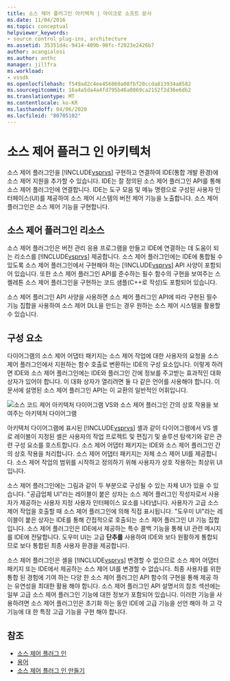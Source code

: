 ```yaml
---
title: 소스 제어 플러그인 아키텍처 | 마이크로 소프트 문서
ms.date: 11/04/2016
ms.topic: conceptual
helpviewer_keywords:
- source control plug-ins, architecture
ms.assetid: 35351d4c-9414-409b-98fc-f2023e2426b7
author: acangialosi
ms.author: anthc
manager: jillfra
ms.workload:
- vssdk
ms.openlocfilehash: f549ad2c4ee456860a08fbf20ccda813934a8582
ms.sourcegitcommit: 16a4a5da4a4fd795b46a0869ca2152f2d36e6db2
ms.translationtype: MT
ms.contentlocale: ko-KR
ms.lasthandoff: 04/06/2020
ms.locfileid: "80705102"
---
```

# <a name="source-control-plug-in-architecture"></a>소스 제어 플러그 인 아키텍처
소스 제어 플러그인을 [!INCLUDE[vsprvs](../../code-quality/includes/vsprvs_md.md)] 구현하고 연결하여 IDE(통합 개발 환경)에 소스 제어 지원을 추가할 수 있습니다. IDE는 잘 정의된 소스 제어 플러그인 API를 통해 소스 제어 플러그인에 연결합니다. IDE는 도구 모음 및 메뉴 명령으로 구성된 사용자 인터페이스(UI)를 제공하여 소스 제어 시스템의 버전 제어 기능을 노출합니다. 소스 제어 플러그인은 소스 제어 기능을 구현합니다.

## <a name="source-control-plug-in-resources"></a>소스 제어 플러그인 리소스
 소스 제어 플러그인은 버전 관리 응용 프로그램을 만들고 IDE에 연결하는 데 도움이 되는 리소스를 [!INCLUDE[vsprvs](../../code-quality/includes/vsprvs_md.md)] 제공합니다. 소스 제어 플러그인에는 IDE에 통합될 수 있도록 소스 제어 플러그인에서 구현해야 하는 [!INCLUDE[vsprvs](../../code-quality/includes/vsprvs_md.md)] API 사양이 포함되어 있습니다. 또한 소스 제어 플러그인 API를 준수하는 필수 함수의 구현을 보여주는 스켈레톤 소스 제어 플러그인을 구현하는 코드 샘플(C++로 작성)도 포함되어 있습니다.

 소스 제어 플러그인 API 사양을 사용하면 소스 제어 플러그인 API에 따라 구현된 필수 기능 집합을 사용하여 소스 제어 DLL을 만드는 경우 원하는 소스 제어 시스템을 활용할 수 있습니다.

## <a name="components"></a>구성 요소
 다이어그램의 소스 제어 어댑터 패키지는 소스 제어 작업에 대한 사용자의 요청을 소스 제어 플러그인에서 지원하는 함수 호출로 변환하는 IDE의 구성 요소입니다. 이렇게 하려면 IDE와 소스 제어 플러그인에는 IDE와 플러그인 간에 정보를 주고받는 효과적인 대화 상자가 있어야 합니다. 이 대화 상자가 열리려면 둘 다 같은 언어를 사용해야 합니다. 이 문서에 설명된 소스 제어 플러그인 API는 이 교환의 일반적인 어휘입니다.

 ![소스 코드 제어 아키텍처 다이어그램](../../extensibility/internals/media/vs_sccsdk_plug_in_arch.gif "vs_sccsdk_plug_in_arch") VS와 소스 제어 플러그인 간의 상호 작용을 보여주는 아키텍처 다이어그램

 아키텍처 다이어그램에 표시된 [!INCLUDE[vsprvs](../../code-quality/includes/vsprvs_md.md)] 셸과 같이 다이어그램에서 VS 셸로 레이블이 지정된 셸은 사용자의 작업 프로젝트 및 편집기 및 솔루션 탐색기와 같은 관련 구성 요소를 호스트합니다. 소스 제어 어댑터 패키지는 IDE와 소스 제어 플러그인 간의 상호 작용을 처리합니다. 소스 제어 어댑터 패키지는 자체 소스 제어 UI를 제공합니다. 소스 제어 작업의 범위를 시작하고 정의하기 위해 사용자가 상호 작용하는 최상위 UI입니다.

 소스 제어 플러그인에는 그림과 같이 두 부분으로 구성될 수 있는 자체 UI가 있을 수 있습니다. "공급업체 UI"라는 레이블이 붙은 상자는 소스 제어 플러그인 작성자로서 사용자가 제공하는 사용자 지정 사용자 인터페이스 요소를 나타냅니다. 사용자가 고급 소스 제어 작업을 호출할 때 소스 제어 플러그인에 의해 직접 표시됩니다. "도우미 UI"라는 레이블이 붙은 상자는 IDE를 통해 간접적으로 호출되는 소스 제어 플러그인 UI 기능 집합입니다. 소스 제어 플러그인은 IDE에서 제공하는 특수 콜백 기능을 통해 UI 관련 메시지를 IDE에 전달합니다. 도우미 UI는 고급 **단추를** 사용하여 IDE와 보다 원활하게 통합되므로 보다 통합된 최종 사용자 환경을 제공합니다.

 소스 제어 플러그인은 셸을 [!INCLUDE[vsprvs](../../code-quality/includes/vsprvs_md.md)] 변경할 수 없으므로 소스 제어 어댑터 패키지 또는 IDE에서 제공하는 소스 제어 UI를 변경할 수 없습니다. 최종 사용자를 위한 통합 된 경험에 기여 하는 다양 한 소스 제어 플러그인 API 함수의 구현을 통해 제공 하는 유연성을 최대한 활용 해야 합니다. 소스 제어 플러그인 API 설명서의 참조 섹션에는 일부 고급 소스 제어 플러그인 기능에 대한 정보가 포함되어 있습니다. 이러한 기능을 사용하려면 소스 제어 플러그인은 초기화 하는 동안 IDE에 고급 기능을 선언 해야 하 고 각 기능에 대 한 특정 고급 기능을 구현 해야 합니다.

## <a name="see-also"></a>참조
- [소스 제어 플러그 인](../../extensibility/source-control-plug-ins.md)
- [용어](../../extensibility/source-control-plug-in-glossary.md)
- [소스 제어 플러그 인 만들기](../../extensibility/internals/creating-a-source-control-plug-in.md)
